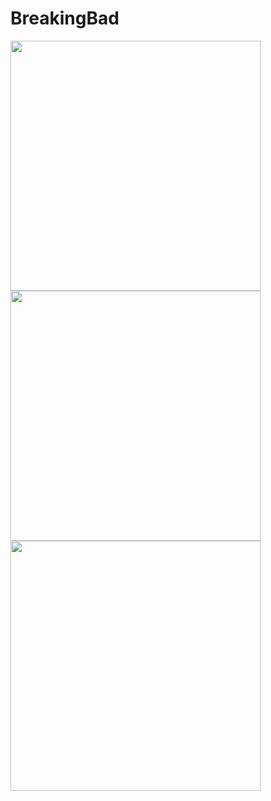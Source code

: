 ﻿# BreakingBad
 <img src="https://user-images.githubusercontent.com/88336042/197364387-9621fce6-f6f5-4f95-9955-d43a3093cc58.png" alt="" width="400"/>
 <img src="https://user-images.githubusercontent.com/88336042/197364413-20f20bfc-09ad-4e04-be66-c49b2d4d1c3e.png" alt="" width="400"/>
 <img src="https://user-images.githubusercontent.com/88336042/197364453-164a367c-530d-4994-aff4-58adc9834f50.png" alt="" width="400"/>

